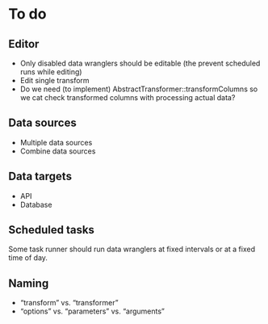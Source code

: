 # To do

## Editor

* Only disabled data wranglers should be editable (the prevent scheduled runs while editing)
* Edit single transform
* Do we need (to implement) AbstractTransformer::transformColumns so we cat check transformed columns with processing actual data?

## Data sources

* Multiple data sources
* Combine data sources

## Data targets

* API
* Database

## Scheduled tasks

Some task runner should run data wranglers at fixed intervals or at a fixed time of day.

## Naming

* “transform” vs. “transformer”
* “options” vs. “parameters” vs. “arguments”
